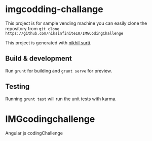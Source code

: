 
# imgcodding-challange

This project is for sample vending machine you can easily clone the repository from
`git clone https://github.com/niksinfinite10/IMGCodingChallenge`

This project is generated with [nikhil surti](https://github.com/niksinfinite10).

## Build & development

Run `grunt` for building and `grunt serve` for preview.

## Testing

Running `grunt test` will run the unit tests with karma.

# IMGcodingchallenge
Angular js codingChallenge

